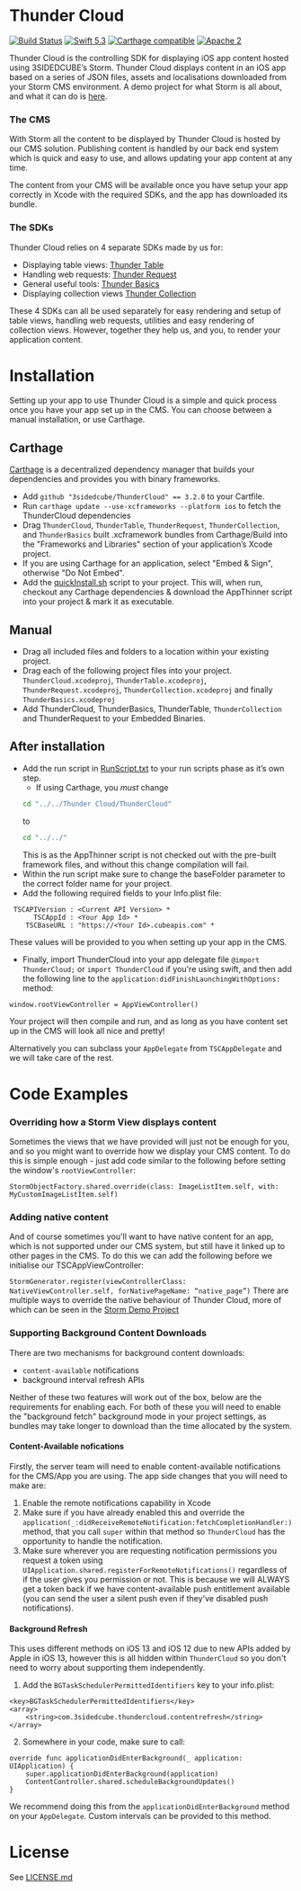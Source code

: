 # Thunder Cloud

[![Build Status](https://travis-ci.org/3sidedcube/ThunderCloud.svg?branch=master)](https://travis-ci.org/3sidedcube/ThunderCloud) [![Swift 5.3](http://img.shields.io/badge/swift-5.3-brightgreen.svg)](https://swift.org/blog/swift-5-3-released/) [![Carthage compatible](https://img.shields.io/badge/Carthage-compatible-4BC51D.svg?style=flat)](https://github.com/Carthage/Carthage) [![Apache 2](https://img.shields.io/badge/license-Apache%202-brightgreen.svg)](LICENSE.md)

Thunder Cloud is the controlling SDK for displaying iOS app content hosted using 3SIDEDCUBE’s Storm. Thunder Cloud displays content in an iOS app based on a series of JSON files, assets and localisations downloaded from your Storm CMS environment. A demo project for what Storm is all about, and what it can do is [here](https://github.com/3sidedcube/iOS-Storm-Demo).

### The CMS

With Storm all the content to be displayed by Thunder Cloud is hosted by our CMS solution. Publishing content is handled by our back end system which is quick and easy to use, and allows updating your app content at any time.

The content from your CMS will be available once you have setup your app correctly in Xcode with the required SDKs, and the app has downloaded its bundle.

### The SDKs

Thunder Cloud relies on 4 separate SDKs made by us for:

- Displaying table views: [Thunder Table](https://github.com/3sidedcube/iOS-ThunderTable)
- Handling web requests: [Thunder Request](https://github.com/3sidedcube/iOS-ThunderRequest)
- General useful tools: [Thunder Basics](https://github.com/3sidedcube/iOS-ThunderBasics/tree/master/ThunderBasics)
- Displaying collection views [Thunder Collection](https://github.com/3sidedcube/iOS-ThunderCollection)

These 4 SDKs can all be used separately for easy rendering and setup of table views, handling web requests, utilities and easy rendering of collection views. However, together they help us, and you, to render your application content.

# Installation

Setting up your app to use Thunder Cloud is a simple and quick process once you have your app set up in the CMS. You can choose between a manual installation, or use Carthage.

## Carthage

[Carthage](https://github.com/Carthage/Carthage) is a decentralized dependency manager that builds your dependencies and provides you with binary frameworks.
- Add `github "3sidedcube/ThunderCloud" == 3.2.0` to your Cartfile.
- Run `carthage update --use-xcframeworks --platform ios` to fetch the ThunderCloud dependencies
- Drag `ThunderCloud`, `ThunderTable`, `ThunderRequest`, `ThunderCollection`, and `ThunderBasics` built .xcframework bundles from Carthage/Build into the "Frameworks and Libraries" section of your application’s Xcode project.
- If you are using Carthage for an application, select "Embed & Sign", otherwise "Do Not Embed".
- Add the [quickInstall.sh](quickInstall.sh) script to your project. This will, when run, checkout any Carthage dependencies & download the AppThinner script into your project & mark it as executable.

## Manual

- Drag all included files and folders to a location within your existing project.
- Drag each of the following project files into your project. `ThunderCloud.xcodeproj`, `ThunderTable.xcodeproj`, `ThunderRequest.xcodeproj`, `ThunderCollection.xcodeproj` and finally `ThunderBasics.xcodeproj`
- Add ThunderCloud, ThunderBasics, ThunderTable, `ThunderCollection` and ThunderRequest to your Embedded Binaries.

## After installation

- Add the run script in [RunScript.txt](RunScript.txt) to your run scripts phase as it’s own step.
  - If using Carthage, you _must_ change
  ```bash
  cd "../../Thunder Cloud/ThunderCloud"
  ```
  to
  ```bash
  cd "../../"
  ```
  This is as the AppThinner script is not checked out with the pre-built framework files, and without this change compilation will fail.
- Within the run script make sure to change the baseFolder parameter to the correct folder name for your project.
- Add the following required fields to your Info.plist file:

```
 TSCAPIVersion : <Current API Version> *
      TSCAppId : <Your App Id> *
    TSCBaseURL : "https://<Your Id>.cubeapis.com" *
```

These values will be provided to you when setting up your app in the CMS.

- Finally, import ThunderCloud into your app delegate file `@import ThunderCloud;` or `import ThunderCloud` if you're using swift, and then add the following line to the `application:didFinishLaunchingWithOptions:` method:

`window.rootViewController = AppViewController()`

Your project will then compile and run, and as long as you have content set up in the CMS will look all nice and pretty!

Alternatively you can subclass your `AppDelegate` from `TSCAppDelegate` and we will take care of the rest.

# Code Examples

### Overriding how a Storm View displays content

Sometimes the views that we have provided will just not be enough for you, and so you might want to override how we display your CMS content. To do this is simple enough - just add code similar to the following before setting the window's `rootViewController`:

`StormObjectFactory.shared.override(class: ImageListItem.self, with: MyCustomImageListItem.self)`

### Adding native content

And of course sometimes you'll want to have native content for an app, which is not supported under our CMS system, but still have it linked up to other pages in the CMS. To do this we can add the following before we initialise our TSCAppViewController:

`StormGenerator.register(viewControllerClass: NativeViewController.self, forNativePageName: “native_page”)`
There are multiple ways to override the native behaviour of Thunder Cloud, more of which can be seen in the [Storm Demo Project](https://github.com/3sidedcube/iOS-Storm-Demo)

### Supporting Background Content Downloads

There are two mechanisms for background content downloads:

- `content-available` notifications
- background interval refresh APIs

Neither of these two features will work out of the box, below are the requirements for enabling each. For both of these you will need to enable the "background fetch" background mode in your project settings, as bundles may take longer to download than the time allocated by the system.

#### Content-Available nofications

Firstly, the server team will need to enable content-available notifications for the CMS/App you are using. The app side changes that you will need to make are:

1. Enable the remote notifications capability in Xcode
1. Make sure if you have already enabled this and override the `application(_:didReceiveRemoteNotification:fetchCompletionHandler:)` method, that you call `super` within that method so `ThunderCloud` has the opportunity to handle the notification.
1. Make sure wherever you are requesting notification permissions you request a token using `UIApplication.shared.registerForRemoteNotifications()` regardless of if the user gives you permission or not. This is because we will ALWAYS get a token back if we have content-available push entitlement available (you can send the user a silent push even if they've disabled push notifications).

#### Background Refresh

This uses different methods on iOS 13 and iOS 12 due to new APIs added by Apple in iOS 13, however this is all hidden within `ThunderCloud` so you don't need to worry about supporting them independently.

1. Add the `BGTaskSchedulerPermittedIdentifiers` key to your info.plist:

```
<key>BGTaskSchedulerPermittedIdentifiers</key>
<array>
	<string>com.3sidedcube.thundercloud.contentrefresh</string>
</array>
```

2. Somewhere in your code, make sure to call: 

```
override func applicationDidEnterBackground(_ application: UIApplication) {
    super.applicationDidEnterBackground(application)
    ContentController.shared.scheduleBackgroundUpdates()
}
```

We recommend doing this from the `applicationDidEnterBackground` method on your `AppDelegate`. Custom intervals can be provided to this method.

# License

See [LICENSE.md](LICENSE.md)
